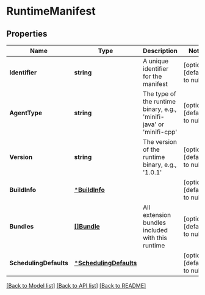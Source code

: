 # RuntimeManifest

## Properties
Name | Type | Description | Notes
------------ | ------------- | ------------- | -------------
**Identifier** | **string** | A unique identifier for the manifest | [optional] [default to null]
**AgentType** | **string** | The type of the runtime binary, e.g., &#x27;minifi-java&#x27; or &#x27;minifi-cpp&#x27; | [optional] [default to null]
**Version** | **string** | The version of the runtime binary, e.g., &#x27;1.0.1&#x27; | [optional] [default to null]
**BuildInfo** | [***BuildInfo**](BuildInfo.md) |  | [optional] [default to null]
**Bundles** | [**[]Bundle**](Bundle.md) | All extension bundles included with this runtime | [optional] [default to null]
**SchedulingDefaults** | [***SchedulingDefaults**](SchedulingDefaults.md) |  | [optional] [default to null]

[[Back to Model list]](../README.md#documentation-for-models) [[Back to API list]](../README.md#documentation-for-api-endpoints) [[Back to README]](../README.md)

